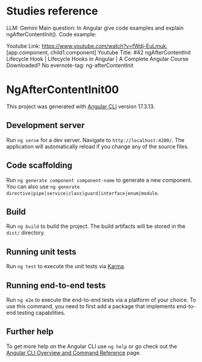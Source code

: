 # Studies reference

LLM: Gemini 
Main question: In Angular give code examples and explain ngAfterContentInit().
Code example: 

Youtube Link: https://www.youtube.com/watch?v=fWdj-EuLmuk, [app.component, child1.component] 
Youtube Title: #42 ngAfterContentInit Lifecycle Hook | Lifecycle Hooks in Angular | A Complete Angular Course
Downloaded? No 
evernote-tag: ng-afterContentInit

# NgAfterContentInit00

This project was generated with [Angular CLI](https://github.com/angular/angular-cli) version 17.3.13.

## Development server

Run `ng serve` for a dev server. Navigate to `http://localhost:4200/`. The application will automatically reload if you change any of the source files.

## Code scaffolding

Run `ng generate component component-name` to generate a new component. You can also use `ng generate directive|pipe|service|class|guard|interface|enum|module`.

## Build

Run `ng build` to build the project. The build artifacts will be stored in the `dist/` directory.

## Running unit tests

Run `ng test` to execute the unit tests via [Karma](https://karma-runner.github.io).

## Running end-to-end tests

Run `ng e2e` to execute the end-to-end tests via a platform of your choice. To use this command, you need to first add a package that implements end-to-end testing capabilities.

## Further help

To get more help on the Angular CLI use `ng help` or go check out the [Angular CLI Overview and Command Reference](https://angular.io/cli) page.
